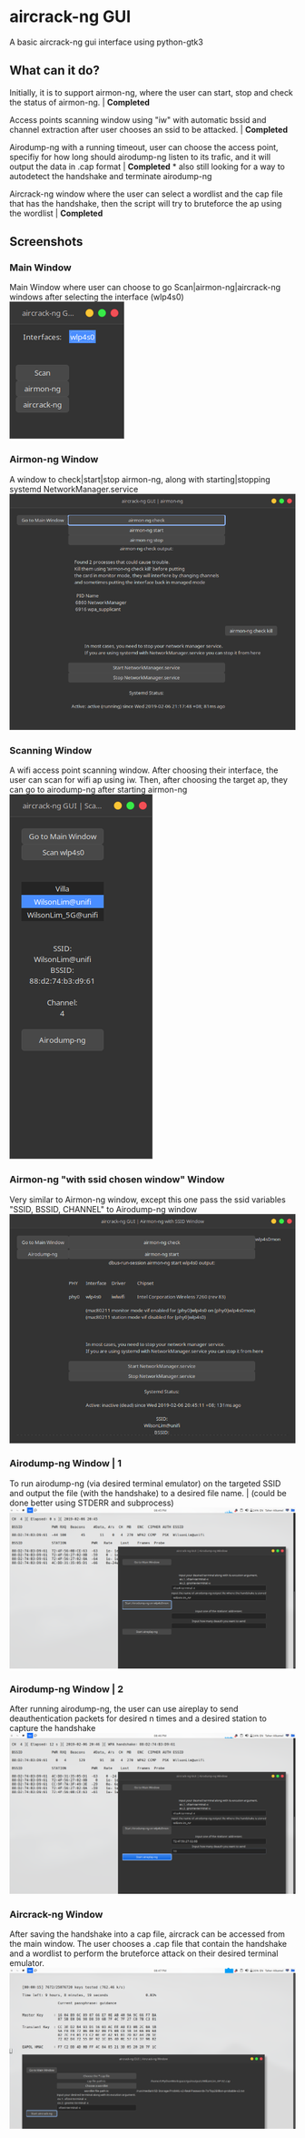 # aircrack-ng GUI

A basic aircrack-ng gui interface using python-gtk3

## What can it do?
Initially, it is to support airmon-ng, where the user can start, stop and check the status of airmon-ng. | **Completed**

Access points scanning window using "iw" with automatic bssid and channel extraction after user chooses an ssid to be attacked. | **Completed**

Airodump-ng with a running timeout, user can choose the access point, specifiy for how long should airodump-ng listen to its trafic, and it will output the data in .cap format | **Completed** * also still looking for a way to autodetect the handshake and terminate airodump-ng

Aircrack-ng window where the user can select a wordlist and the cap file that has the handshake, then the script will try to bruteforce the ap using the wordlist | **Completed**

## Screenshots

### Main Window
Main Window where user can choose to go Scan|airmon-ng|aircrack-ng windows after selecting the interface (wlp4s0)
![Alt text](1.png?raw=true "ScreenShot 1")

### Airmon-ng  Window
A window to check|start|stop airmon-ng, along with starting|stopping systemd NetworkManager.service
![Alt text](9.png?raw=true "ScreenShot 9")

### Scanning Window
A wifi access point scanning window. After choosing their interface, the user can scan for wifi ap using iw. Then, after choosing the target ap, they can go to airodump-ng after starting airmon-ng
![Alt text](2.png?raw=true "ScreenShot 2")

### Airmon-ng "with ssid chosen window" Window
Very similar to Airmon-ng window, except this one pass the ssid variables "SSID, BSSID, CHANNEL" to Airodump-ng window
![Alt text](3.png?raw=true "ScreenShot 3")

### Airodump-ng Window | 1
To run airodump-ng (via desired terminal emulator) on the targeted SSID and output the file (with the handshake) to a desired file name. | (could be done better using STDERR and subprocess)
![Alt text](5.png?raw=true "ScreenShot 5")



### Airodump-ng Window | 2
After running airodump-ng, the user can use aireplay to send deauthentication packets for desired n times and a desired station to capture the handshake
![Alt text](6.png?raw=true "ScreenShot 6")

### Aircrack-ng Window
After saving the handshake into a cap file, aircrack can be accessed from the main window. The user chooses a .cap file that contain the handshake and a wordlist to perform the bruteforce attack on their desired terminal emulator.
![Alt text](8.png?raw=true "ScreenShot 8")

